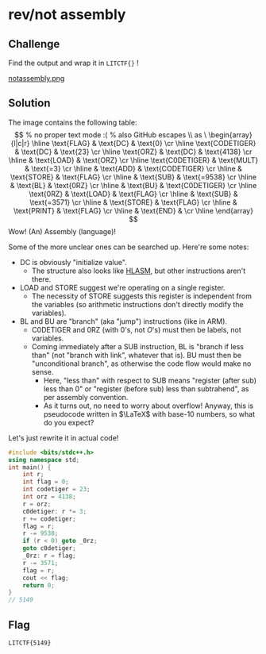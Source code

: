 # rev/not assembly

## Challenge

Find the output and wrap it in `LITCTF{}` !

[notassembly.png](https://drive.google.com/uc?export=download&id=1mV8gjChjRDSLuFUYDS_1lZemxA-SBNa7)

## Solution

The image contains the following table:
$$
% no proper text mode :(
% also GitHub escapes \\ as \
\begin{array}{l|c|r} \hline
\text{FLAG} & \text{DC} & \text{0} \cr \hline
\text{CODETIGER} & \text{DC} & \text{23} \cr \hline
\text{ORZ} & \text{DC} & \text{4138} \cr \hline
& \text{LOAD} & \text{ORZ} \cr \hline
\text{C0DETIGER} & \text{MULT} & \text{=3} \cr \hline
& \text{ADD} & \text{CODETIGER} \cr \hline
& \text{STORE} & \text{FLAG} \cr \hline
& \text{SUB} & \text{=9538} \cr \hline
& \text{BL} & \text{0RZ} \cr \hline
& \text{BU} & \text{C0DETIGER} \cr \hline
\text{0RZ} & \text{LOAD} & \text{FLAG} \cr \hline
& \text{SUB} & \text{=3571} \cr \hline
& \text{STORE} & \text{FLAG} \cr \hline
& \text{PRINT} & \text{FLAG} \cr \hline
& \text{END} & \cr \hline
\end{array}
$$
Wow! (An) Assembly (language)!

Some of the more unclear ones can be searched up. Here're some notes:
* $\text{DC}$ is obviously "initialize value".
  * The structure also looks like [HLASM](https://www.ibm.com/docs/en/zos/2.1.0?topic=statements-dc-instruction), but other instructions aren't there.
* $\text{LOAD}$ and $\text{STORE}$ suggest we're operating on a single register.
  * The necessity of $\text{STORE}$ suggests this register is independent from the variables (so arithmetic instructions don't directly modify the variables).
* $\text{BL}$ and $\text{BU}$ are "branch" (aka "jump") instructions (like in ARM).
  * $\text{C0DETIGER}$ and $\text{0RZ}$ (with $0$'s, not $O$'s) must then be labels, not variables.
  * Coming immediately after a $\text{SUB}$ instruction, $\text{BL}$ is "branch if less than" (not "branch with link", whatever that is).  $\text{BU}$ must then be "unconditional branch", as otherwise the code flow would make no sense.
    * Here, "less than" with respect to $\text{SUB}$ means "register (after sub) less than 0" or "register (before sub) less than subtrahend", as per assembly convention.
    * As it turns out, no need to worry about overflow! Anyway, this is pseudocode written in $\LaTeX$ with base-10 numbers, so what do you expect?

Let's just rewrite it in actual code!
```cpp
#include <bits/stdc++.h>
using namespace std;
int main() {
    int r;
    int flag = 0;
    int codetiger = 23;
    int orz = 4138;
    r = orz;
    c0detiger: r *= 3;
    r += codetiger;
    flag = r;
    r -= 9538;
    if (r < 0) goto _0rz;
    goto c0detiger;
    _0rz: r = flag;
    r -= 3571;
    flag = r;
    cout << flag;
    return 0;
}
// 5149
```

## Flag

`LITCTF{5149}`
